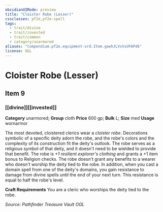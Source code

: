 ```yaml
---
obsidianUIMode: preview
title: "Cloister Robe (Lesser)"
cssclasses: pf2e,pf2e-spell
tags:
  - trait/divine
  - trait/invested
  - trait/common
  - category/unarmored
aliases: "Compendium.pf2e.equipment-srd.Item.gawhJLVsVsUFAPd6"
license: OGL
---
```

# Cloister Robe (Lesser)
## Item 9
### [[divine]][[invested]]

**Category** unarmored; **Group** cloth
**Price** 600 gp; 
**Bulk** L; **Size** med
**Usage** wornarmor

The most devoted, cloistered clerics wear a _cloister robe_. Decorations symbolic of a specific deity adorn the robe, and the robe's colors and the complexity of its construction fit the deity's outlook. The robe serves as a religious symbol of that deity, and it doesn't need to be wielded to provide that benefit. The robe is _+1 resilient explorer's clothing_ and grants a +1 item bonus to Religion checks. The robe doesn't grant any benefits to a wearer who doesn't worship the deity tied to the robe. In addition, when you cast a domain spell from one of the deity's domains, you gain resistance to damage from divine spells until the end of your next turn. This resistance is equal to half the robe's level.

**Craft Requirements** You are a cleric who worships the deity tied to the robe.

*Source: Pathfinder Treasure Vault*
*OGL*